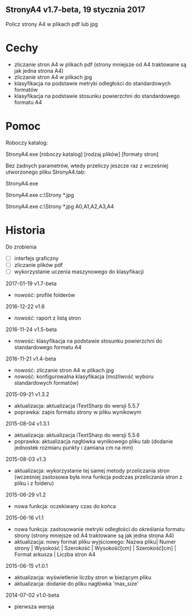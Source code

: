 ﻿StronyA4 v1.7-beta, 19 stycznia 2017
---
Policz strony A4 w plikach pdf lub jpg

# Cechy

* zliczanie stron A4 w plikach pdf (strony mniejsze od A4 traktowane są jak jedna strona A4)
* zliczanie stron A4 w plikach jpg
* klasyfikacja na podstawie metryki odległości do standardowych formatów
* klasyfikacja na podstawie stosunku powierzchni do standardowego formatu A4

# Pomoc

Roboczy katalog:

StronyA4.exe [roboczy katalog] [rodzaj plików] [formaty stron]

Bez żadnych parametrów, wtedy przeliczy jeszcze raz z wcześniej utworzonego pliku StronyA4.tab:

StronyA4.exe

StronyA4.exe c:\Strony *.jpg

StronyA4.exe c:\Strony *.jpg A0,A1,A2,A3,A4

# Historia

Do zrobienia

* [ ] interfejs graficzny
* [ ] zliczanie plików pdf
* [ ] wykorzystanie uczenia maszynowego do klasyfikacji

2017-01-19 v1.7-beta

* nowość: profile folderów

2016-12-22 v1.6

* nowość: raport z listą stron

2016-11-24 v1.5-beta

* nowość: klasyfikacja na podstawie stosunku powierzchni do standardowego formatu A4

2016-11-21 v1.4-beta

* nowość: zliczanie stron A4 w plikach jpg
* nowość: konfigurowalna klasyfikacja (możliwość wyboru standardowych formatów)

2015-09-21 v1.3.2

* aktualizacja: aktualizacja iTextSharp do wersji 5.5.7
* poprawka: zapis formatu strony w pliku wynikowym

2015-08-04 v1.3.1

* aktualizacja: aktualizacja iTextSharp do wersji 5.5.6
* poprawka: aktualizacja nagłówka wynikowego pliku tab (dodanie jednostek rozmiaru punkty i zamiana cm na mm)

2015-08-03 v1.3

* aktualizacja: wykorzystanie tej samej metody przeliczania stron (wcześniej zastosowa była inna funkcja podczas przeliczania stron z pliku i z folderu)

2015-06-29 v1.2

* nowa funkcja: oczekiwany czas do końca

2015-06-16 v1.1

* nowa funkcja: zastosowanie metryki odległości do określania formatu strony (strony mniejsze od A4 traktowane są jak jedna strona A4)
* aktualizacja: nowy format pliku wyjściowego: Nazwa pliku| Numer strony | Wysokość | Szerokość | Wysokość[cm] | Szerokość[cm] | Format arkusza | Liczba stron A4

2015-06-15 v1.0.1

* aktualizacja: wyświetlenie liczby stron w bieżącym pliku
* aktualizacja: dodanie do pliku nagłówka 'max_size'

2014-07-02 v1.0-beta

* pierwsza wersja
